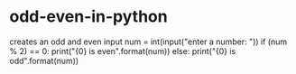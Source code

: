 # odd-even-in-python
creates an odd and even input
num = int(input("enter a number: "))
if (num % 2) == 0:
    print("{0} is even".format(num))
else:
    print("{0} is odd".format(num))
